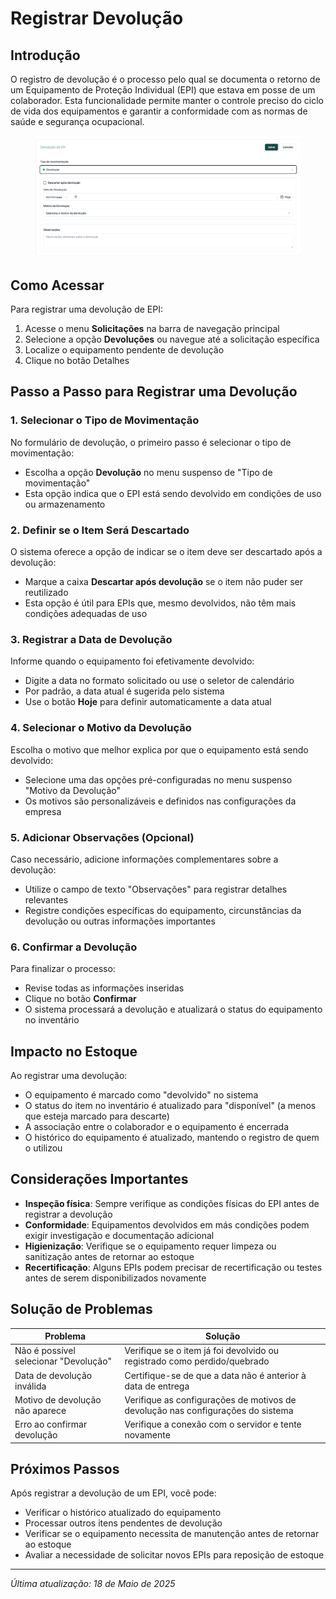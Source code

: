 # Registrar Devolução

## Introdução

O registro de devolução é o processo pelo qual se documenta o retorno de um Equipamento de Proteção Individual (EPI) que estava em posse de um colaborador. Esta funcionalidade permite manter o controle preciso do ciclo de vida dos equipamentos e garantir a conformidade com as normas de saúde e segurança ocupacional.

<figure><img src="../../.gitbook/assets/image (46).png" alt=""><figcaption></figcaption></figure>

## Como Acessar

Para registrar uma devolução de EPI:

1. Acesse o menu **Solicitações** na barra de navegação principal
2. Selecione a opção **Devoluções** ou navegue até a solicitação específica
3. Localize o equipamento pendente de devolução
4. Clique no botão Detalhes

## Passo a Passo para Registrar uma Devolução

### 1. Selecionar o Tipo de Movimentação

No formulário de devolução, o primeiro passo é selecionar o tipo de movimentação:

* Escolha a opção **Devolução** no menu suspenso de "Tipo de movimentação"
* Esta opção indica que o EPI está sendo devolvido em condições de uso ou armazenamento

### 2. Definir se o Item Será Descartado

O sistema oferece a opção de indicar se o item deve ser descartado após a devolução:

* Marque a caixa **Descartar após devolução** se o item não puder ser reutilizado
* Esta opção é útil para EPIs que, mesmo devolvidos, não têm mais condições adequadas de uso

### 3. Registrar a Data de Devolução

Informe quando o equipamento foi efetivamente devolvido:

* Digite a data no formato solicitado ou use o seletor de calendário
* Por padrão, a data atual é sugerida pelo sistema
* Use o botão **Hoje** para definir automaticamente a data atual

### 4. Selecionar o Motivo da Devolução

Escolha o motivo que melhor explica por que o equipamento está sendo devolvido:

* Selecione uma das opções pré-configuradas no menu suspenso "Motivo da Devolução"
* Os motivos são personalizáveis e definidos nas configurações da empresa

### 5. Adicionar Observações (Opcional)

Caso necessário, adicione informações complementares sobre a devolução:

* Utilize o campo de texto "Observações" para registrar detalhes relevantes
* Registre condições específicas do equipamento, circunstâncias da devolução ou outras informações importantes

### 6. Confirmar a Devolução

Para finalizar o processo:

* Revise todas as informações inseridas
* Clique no botão **Confirmar**
* O sistema processará a devolução e atualizará o status do equipamento no inventário

## Impacto no Estoque

Ao registrar uma devolução:

* O equipamento é marcado como "devolvido" no sistema
* O status do item no inventário é atualizado para "disponível" (a menos que esteja marcado para descarte)
* A associação entre o colaborador e o equipamento é encerrada
* O histórico do equipamento é atualizado, mantendo o registro de quem o utilizou

## Considerações Importantes

* **Inspeção física**: Sempre verifique as condições físicas do EPI antes de registrar a devolução
* **Conformidade**: Equipamentos devolvidos em más condições podem exigir investigação e documentação adicional
* **Higienização**: Verifique se o equipamento requer limpeza ou sanitização antes de retornar ao estoque
* **Recertificação**: Alguns EPIs podem precisar de recertificação ou testes antes de serem disponibilizados novamente

## Solução de Problemas

| Problema                              | Solução                                                                         |
| ------------------------------------- | ------------------------------------------------------------------------------- |
| Não é possível selecionar "Devolução" | Verifique se o item já foi devolvido ou registrado como perdido/quebrado        |
| Data de devolução inválida            | Certifique-se de que a data não é anterior à data de entrega                    |
| Motivo de devolução não aparece       | Verifique as configurações de motivos de devolução nas configurações do sistema |
| Erro ao confirmar devolução           | Verifique a conexão com o servidor e tente novamente                            |

## Próximos Passos

Após registrar a devolução de um EPI, você pode:

* Verificar o histórico atualizado do equipamento
* Processar outros itens pendentes de devolução
* Verificar se o equipamento necessita de manutenção antes de retornar ao estoque
* Avaliar a necessidade de solicitar novos EPIs para reposição de estoque

***

_Última atualização: 18 de Maio de 2025_
